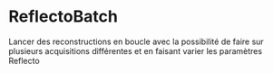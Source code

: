 # ReflectoBatch
Lancer des reconstructions en boucle avec la possibilité de faire sur plusieurs acquisitions différentes et en faisant varier les paramètres Reflecto
